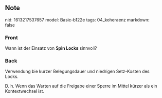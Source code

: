 ## Note
nid: 1613217537657
model: Basic-b122e
tags: 04_koheraenz
markdown: false

### Front
Wann ist der Einsatz von <b>Spin Locks</b> sinnvoll?

### Back
Verwendung bie kurzer Belegungsdauer und niedrigen Setz-Kosten des Locks.<div>
</div><div>D. h. Wenn das Warten auf die Freigabe einer Sperre im Mittel kürzer als ein Kontextwechsel ist.</div>
